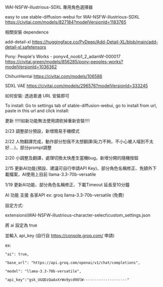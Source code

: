 WAI-NSFW-illustrious-SDXL 專用角色選擇器

easy to use stable-diffusion-webui for WAI-NSFW-illustrious-SDXL https://civitai.com/models/827184?modelVersionId=1183765

相關安裝 dependence

add-detail-xl  https://huggingface.co/PvDeep/Add-Detail-XL/blob/main/add-detail-xl.safetensors

Pony: People's Works - ponyv4_noob1_2_adamW-000017  https://civitai.green/models/856285/pony-peoples-works?modelVersionId=1036362

ChihunHentai  https://civitai.com/models/106586

SDXL VAE  https://civitai.com/models/296576?modelVersionId=333245

如何安裝: 透過普通 URL 安裝即可

To install: Go to settings tab of stable-diffusion-webui, go to install from url, paste in this url and click install:

更新 !!!!!如新功能無法使用請砍掉重新安裝!!!!

2/23 調整部分預設，新增簡易手機模式

2/22 人物翻譯完成，動作部分恕我不太想翻譯(恥力不夠，不小心被人喵到不太好....)，部分prompt調整

2/20 小調整及翻譯，處理切換太快產生當機bug，新增分開的隨機按鈕

2/15 更新AI功能(預設、建議可自行申請API Key)、部分角色名稱修正、免額外下載檔案，AI使用上目前 llama-3.3-70b-versatile

1/19 更新AI功能、部分角色名稱修正、下載Timeout 延長至10分鐘

AI 功能 支援 各家API ex: groq llama-3.3-70b-versatile (免費) 

設定方式:

extensions\WAI-NSFW-illustrious-character-select\custom_settings.json

將 ai 設定為 true

並輸入 api_key (自行自 https://console.groq.com/ 申請)

ex:

    "ai": true,
    
    "base_url": "https://api.groq.com/openai/v1/chat/completions",
    
    "model": "llama-3.3-70b-versatile",
    
    "api_key":"gsk_UGQDzQaAxXrWx9ycd9OlW--------------------"
    


